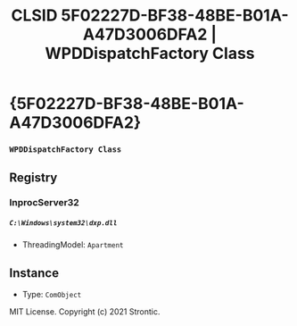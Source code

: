 ﻿---
title: "CLSID 5F02227D-BF38-48BE-B01A-A47D3006DFA2 | WPDDispatchFactory Class"
excerpt: What is COM-Object CLSID 5F02227D-BF38-48BE-B01A-A47D3006DFA2?
---

# {5F02227D-BF38-48BE-B01A-A47D3006DFA2}

### `WPDDispatchFactory Class`

## Registry


### InprocServer32

##### `C:\Windows\system32\dxp.dll`
* ThreadingModel: `Apartment`

## Instance

* Type: `ComObject`

MIT License. Copyright (c) 2021 Strontic.


